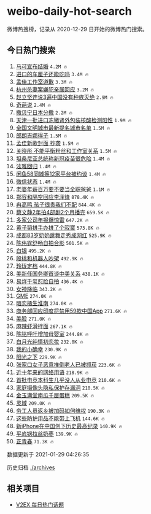 # weibo-daily-hot-search

微博热搜榜，记录从 2020-12-29 日开始的微博热门搜索。

## 今日热门搜索

<!-- BEGIN -->

1. [马可宣布结婚](https://s.weibo.com/weibo?q=%23%E9%A9%AC%E5%8F%AF%E5%AE%A3%E5%B8%83%E7%BB%93%E5%A9%9A%23&Refer=top) `4.2M 🔥`
1. [进口的车厘子还能吃吗](https://s.weibo.com/weibo?q=%23%E8%BF%9B%E5%8F%A3%E7%9A%84%E8%BD%A6%E5%8E%98%E5%AD%90%E8%BF%98%E8%83%BD%E5%90%83%E5%90%97%23&Refer=top) `3.4M 🔥`
1. [孟佳工作室道歉](https://s.weibo.com/weibo?q=%E5%AD%9F%E4%BD%B3%E5%B7%A5%E4%BD%9C%E5%AE%A4%E9%81%93%E6%AD%89&Refer=top) `3.3M 🔥`
1. [杭州杀妻案嫌犯亲属回应](https://s.weibo.com/weibo?q=%E6%9D%AD%E5%B7%9E%E6%9D%80%E5%A6%BB%E6%A1%88%E5%AB%8C%E7%8A%AF%E4%BA%B2%E5%B1%9E%E5%9B%9E%E5%BA%94&Refer=top) `3.2M 🔥`
1. [赵立坚连说3遍中国没有种族灭绝](https://s.weibo.com/weibo?q=%23%E8%B5%B5%E7%AB%8B%E5%9D%9A%E8%BF%9E%E8%AF%B43%E9%81%8D%E4%B8%AD%E5%9B%BD%E6%B2%A1%E6%9C%89%E7%A7%8D%E6%97%8F%E7%81%AD%E7%BB%9D%23&Refer=top) `2.9M 🔥`
1. [奇葩说](https://s.weibo.com/weibo?q=%E5%A5%87%E8%91%A9%E8%AF%B4&Refer=top) `2.4M 🔥`
1. [撒贝宁日本分撒](https://s.weibo.com/weibo?q=%23%E6%92%92%E8%B4%9D%E5%AE%81%E6%97%A5%E6%9C%AC%E5%88%86%E6%92%92%23&Refer=top) `2.2M 🔥`
1. [天津一批进口冻猪肾外包装核酸检测阳性](https://s.weibo.com/weibo?q=%E5%A4%A9%E6%B4%A5%E4%B8%80%E6%89%B9%E8%BF%9B%E5%8F%A3%E5%86%BB%E7%8C%AA%E8%82%BE%E5%A4%96%E5%8C%85%E8%A3%85%E6%A0%B8%E9%85%B8%E6%A3%80%E6%B5%8B%E9%98%B3%E6%80%A7&Refer=top) `1.9M 🔥`
1. [全国文明城市最新提名城市名单](https://s.weibo.com/weibo?q=%23%E5%85%A8%E5%9B%BD%E6%96%87%E6%98%8E%E5%9F%8E%E5%B8%82%E6%9C%80%E6%96%B0%E6%8F%90%E5%90%8D%E5%9F%8E%E5%B8%82%E5%90%8D%E5%8D%95%23&Refer=top) `1.5M 🔥`
1. [郎朗吉娜得子](https://s.weibo.com/weibo?q=%23%E9%83%8E%E6%9C%97%E5%90%89%E5%A8%9C%E5%BE%97%E5%AD%90%23&Refer=top) `1.5M 🔥`
1. [孟佳新歌封面 抄袭](https://s.weibo.com/weibo?q=%E5%AD%9F%E4%BD%B3%E6%96%B0%E6%AD%8C%E5%B0%81%E9%9D%A2%20%E6%8A%84%E8%A2%AD&Refer=top) `1.5M 🔥`
1. [关晓彤 不能平衡粉丝和工作室关系](https://s.weibo.com/weibo?q=%E5%85%B3%E6%99%93%E5%BD%A4%20%E4%B8%8D%E8%83%BD%E5%B9%B3%E8%A1%A1%E7%B2%89%E4%B8%9D%E5%92%8C%E5%B7%A5%E4%BD%9C%E5%AE%A4%E5%85%B3%E7%B3%BB&Refer=top) `1.5M 🔥`
1. [坦桑尼亚总统称新冠疫苗很危险](https://s.weibo.com/weibo?q=%23%E5%9D%A6%E6%A1%91%E5%B0%BC%E4%BA%9A%E6%80%BB%E7%BB%9F%E7%A7%B0%E6%96%B0%E5%86%A0%E7%96%AB%E8%8B%97%E5%BE%88%E5%8D%B1%E9%99%A9%23&Refer=top) `1.4M 🔥`
1. [泫雅回归](https://s.weibo.com/weibo?q=%23%E6%B3%AB%E9%9B%85%E5%9B%9E%E5%BD%92%23&Refer=top) `1.4M 🔥`
1. [闲鱼58同城等12家平台被约谈](https://s.weibo.com/weibo?q=%23%E9%97%B2%E9%B1%BC58%E5%90%8C%E5%9F%8E%E7%AD%8912%E5%AE%B6%E5%B9%B3%E5%8F%B0%E8%A2%AB%E7%BA%A6%E8%B0%88%23&Refer=top) `1.4M 🔥`
1. [微信状态](https://s.weibo.com/weibo?q=%E5%BE%AE%E4%BF%A1%E7%8A%B6%E6%80%81&Refer=top) `1.4M 🔥`
1. [老婆年薪百万要不要当全职爸爸](https://s.weibo.com/weibo?q=%E8%80%81%E5%A9%86%E5%B9%B4%E8%96%AA%E7%99%BE%E4%B8%87%E8%A6%81%E4%B8%8D%E8%A6%81%E5%BD%93%E5%85%A8%E8%81%8C%E7%88%B8%E7%88%B8&Refer=top) `1.1M 🔥`
1. [郑容和隔空回应李泽锋](https://s.weibo.com/weibo?q=%23%E9%83%91%E5%AE%B9%E5%92%8C%E9%9A%94%E7%A9%BA%E5%9B%9E%E5%BA%94%E6%9D%8E%E6%B3%BD%E9%94%8B%23&Refer=top) `878.4K 🔥`
1. [冉高鸣 孩子很贵我们不配](https://s.weibo.com/weibo?q=%E5%86%89%E9%AB%98%E9%B8%A3%20%E5%AD%A9%E5%AD%90%E5%BE%88%E8%B4%B5%E6%88%91%E4%BB%AC%E4%B8%8D%E9%85%8D&Refer=top) `844.4K 🔥`
1. [蔡文静2年拍4部剧2个月播完](https://s.weibo.com/weibo?q=%23%E8%94%A1%E6%96%87%E9%9D%992%E5%B9%B4%E6%8B%8D4%E9%83%A8%E5%89%A72%E4%B8%AA%E6%9C%88%E6%92%AD%E5%AE%8C%23&Refer=top) `659.5K 🔥`
1. [多家公司年报爆惊雷](https://s.weibo.com/weibo?q=%23%E5%A4%9A%E5%AE%B6%E5%85%AC%E5%8F%B8%E5%B9%B4%E6%8A%A5%E7%88%86%E6%83%8A%E9%9B%B7%23&Refer=top) `647.2K 🔥`
1. [黄子韬拼手办拼了个寂寞](https://s.weibo.com/weibo?q=%23%E9%BB%84%E5%AD%90%E9%9F%AC%E6%8B%BC%E6%89%8B%E5%8A%9E%E6%8B%BC%E4%BA%86%E4%B8%AA%E5%AF%82%E5%AF%9E%23&Refer=top) `573.8K 🔥`
1. [成都83岁奶奶跳舞走秀成网红](https://s.weibo.com/weibo?q=%23%E6%88%90%E9%83%BD83%E5%B2%81%E5%A5%B6%E5%A5%B6%E8%B7%B3%E8%88%9E%E8%B5%B0%E7%A7%80%E6%88%90%E7%BD%91%E7%BA%A2%23&Refer=top) `525.9K 🔥`
1. [陈伟霆舒畅自拍合影](https://s.weibo.com/weibo?q=%23%E9%99%88%E4%BC%9F%E9%9C%86%E8%88%92%E7%95%85%E8%87%AA%E6%8B%8D%E5%90%88%E5%BD%B1%23&Refer=top) `501.5K 🔥`
1. [白银](https://s.weibo.com/weibo?q=%E7%99%BD%E9%93%B6&Refer=top) `495.2K 🔥`
1. [殷桃和机器人吵架](https://s.weibo.com/weibo?q=%23%E6%AE%B7%E6%A1%83%E5%92%8C%E6%9C%BA%E5%99%A8%E4%BA%BA%E5%90%B5%E6%9E%B6%23&Refer=top) `492.9K 🔥`
1. [玲珑定档](https://s.weibo.com/weibo?q=%E7%8E%B2%E7%8F%91%E5%AE%9A%E6%A1%A3&Refer=top) `444.8K 🔥`
1. [美新任国务卿首谈中美关系](https://s.weibo.com/weibo?q=%23%E7%BE%8E%E6%96%B0%E4%BB%BB%E5%9B%BD%E5%8A%A1%E5%8D%BF%E9%A6%96%E8%B0%88%E4%B8%AD%E7%BE%8E%E5%85%B3%E7%B3%BB%23&Refer=top) `438.1K 🔥`
1. [易烊千玺怼脸自拍](https://s.weibo.com/weibo?q=%23%E6%98%93%E7%83%8A%E5%8D%83%E7%8E%BA%E6%80%BC%E8%84%B8%E8%87%AA%E6%8B%8D%23&Refer=top) `436.4K 🔥`
1. [女神降临](https://s.weibo.com/weibo?q=%E5%A5%B3%E7%A5%9E%E9%99%8D%E4%B8%B4&Refer=top) `343.2K 🔥`
1. [GME](https://s.weibo.com/weibo?q=GME&Refer=top) `274.0K 🔥`
1. [暗恋橘生淮南](https://s.weibo.com/weibo?q=%E6%9A%97%E6%81%8B%E6%A9%98%E7%94%9F%E6%B7%AE%E5%8D%97&Refer=top) `274.0K 🔥`
1. [商务部回应印度将禁用59款中国App](https://s.weibo.com/weibo?q=%E5%95%86%E5%8A%A1%E9%83%A8%E5%9B%9E%E5%BA%94%E5%8D%B0%E5%BA%A6%E5%B0%86%E7%A6%81%E7%94%A859%E6%AC%BE%E4%B8%AD%E5%9B%BDApp&Refer=top) `271.6K 🔥`
1. [美股](https://s.weibo.com/weibo?q=%E7%BE%8E%E8%82%A1&Refer=top) `271.0K 🔥`
1. [麻辣虾滑拌面](https://s.weibo.com/weibo?q=%23%E9%BA%BB%E8%BE%A3%E8%99%BE%E6%BB%91%E6%8B%8C%E9%9D%A2%23&Refer=top) `267.1K 🔥`
1. [陈铭呼吁增加母婴室](https://s.weibo.com/weibo?q=%23%E9%99%88%E9%93%AD%E5%91%BC%E5%90%81%E5%A2%9E%E5%8A%A0%E6%AF%8D%E5%A9%B4%E5%AE%A4%23&Refer=top) `244.8K 🔥`
1. [白月光纯情初恋妆](https://s.weibo.com/weibo?q=%23%E7%99%BD%E6%9C%88%E5%85%89%E7%BA%AF%E6%83%85%E5%88%9D%E6%81%8B%E5%A6%86%23&Refer=top) `232.0K 🔥`
1. [我的小确幸](https://s.weibo.com/weibo?q=%E6%88%91%E7%9A%84%E5%B0%8F%E7%A1%AE%E5%B9%B8&Refer=top) `230.9K 🔥`
1. [阳光之下](https://s.weibo.com/weibo?q=%E9%98%B3%E5%85%89%E4%B9%8B%E4%B8%8B&Refer=top) `229.9K 🔥`
1. [张家口女子恶意推倒老人已被抓获](https://s.weibo.com/weibo?q=%23%E5%BC%A0%E5%AE%B6%E5%8F%A3%E5%A5%B3%E5%AD%90%E6%81%B6%E6%84%8F%E6%8E%A8%E5%80%92%E8%80%81%E4%BA%BA%E5%B7%B2%E8%A2%AB%E6%8A%93%E8%8E%B7%23&Refer=top) `223.6K 🔥`
1. [近十年来的网络用语](https://s.weibo.com/weibo?q=%23%E8%BF%91%E5%8D%81%E5%B9%B4%E6%9D%A5%E7%9A%84%E7%BD%91%E7%BB%9C%E7%94%A8%E8%AF%AD%23&Refer=top) `218.9K 🔥`
1. [首批电竞本科生几乎没人从业电竞](https://s.weibo.com/weibo?q=%23%E9%A6%96%E6%89%B9%E7%94%B5%E7%AB%9E%E6%9C%AC%E7%A7%91%E7%94%9F%E5%87%A0%E4%B9%8E%E6%B2%A1%E4%BA%BA%E4%BB%8E%E4%B8%9A%E7%94%B5%E7%AB%9E%23&Refer=top) `210.6K 🔥`
1. [家庭摄像头隐私保护存漏洞](https://s.weibo.com/weibo?q=%23%E5%AE%B6%E5%BA%AD%E6%91%84%E5%83%8F%E5%A4%B4%E9%9A%90%E7%A7%81%E4%BF%9D%E6%8A%A4%E5%AD%98%E6%BC%8F%E6%B4%9E%23&Refer=top) `210.5K 🔥`
1. [金玉满堂南瓜千层蛋糕](https://s.weibo.com/weibo?q=%E9%87%91%E7%8E%89%E6%BB%A1%E5%A0%82%E5%8D%97%E7%93%9C%E5%8D%83%E5%B1%82%E8%9B%8B%E7%B3%95&Refer=top) `209.5K 🔥`
1. [灵域](https://s.weibo.com/weibo?q=%E7%81%B5%E5%9F%9F&Refer=top) `209.0K 🔥`
1. [务工人员返乡被加码如何维权](https://s.weibo.com/weibo?q=%23%E5%8A%A1%E5%B7%A5%E4%BA%BA%E5%91%98%E8%BF%94%E4%B9%A1%E8%A2%AB%E5%8A%A0%E7%A0%81%E5%A6%82%E4%BD%95%E7%BB%B4%E6%9D%83%23&Refer=top) `190.3K 🔥`
1. [这些防护用品不能带上飞机](https://s.weibo.com/weibo?q=%23%E8%BF%99%E4%BA%9B%E9%98%B2%E6%8A%A4%E7%94%A8%E5%93%81%E4%B8%8D%E8%83%BD%E5%B8%A6%E4%B8%8A%E9%A3%9E%E6%9C%BA%23&Refer=top) `144.6K 🔥`
1. [新iPhone在中国创下历史最高纪录](https://s.weibo.com/weibo?q=%23%E6%96%B0iPhone%E5%9C%A8%E4%B8%AD%E5%9B%BD%E5%88%9B%E4%B8%8B%E5%8E%86%E5%8F%B2%E6%9C%80%E9%AB%98%E7%BA%AA%E5%BD%95%23&Refer=top) `140.9K 🔥`
1. [平底锅拉丝奶枣](https://s.weibo.com/weibo?q=%23%E5%B9%B3%E5%BA%95%E9%94%85%E6%8B%89%E4%B8%9D%E5%A5%B6%E6%9E%A3%23&Refer=top) `139.9K 🔥`
1. [正青春](https://s.weibo.com/weibo?q=%E6%AD%A3%E9%9D%92%E6%98%A5&Refer=top) `71.3K 🔥`

数据更新于 2021-01-29 04:26:35

<!-- END -->

历史归档 [./archives](./archives)

## 相关项目

- [V2EX 每日热门话题](https://github.com/realLeonardo/v2ex-daily-hot-topic)
